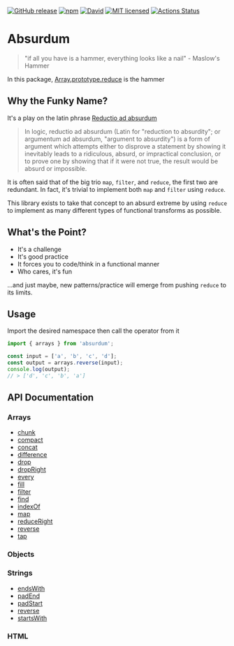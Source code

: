 [![GitHub release](https://img.shields.io/github/release/vanillaes/absurdum.svg)](https://github.com/vanillaes/absurdum/releases)
[![npm](https://img.shields.io/npm/v/absurdum.svg)](https://www.npmjs.com/package/absurdum)
[![David](https://img.shields.io/david/dev/vanillaes/absurdum.svg)](https://david-dm.org/vanillaes/absurdum?type=dev)
[![MIT licensed](https://img.shields.io/badge/license-MIT-blue.svg)](https://raw.githubusercontent.com/vanillaes/absurdum/master/LICENSE)
[![Actions Status](https://github.com/vanillaes/absurdum/workflows/Release/badge.svg)](https://github.com/vanillaes/absurdum/actions)

# Absurdum

> "if all you have is a hammer, everything looks like a nail" - Maslow's Hammer

In this package, [Array.prototype.reduce][] is the hammer

## Why the Funky Name?

It's a play on the latin phrase [Reductio ad absurdum][wikipedia]

> In logic, reductio ad absurdum (Latin for "reduction to absurdity"; or argumentum ad absurdum, "argument to absurdity") is a form of argument which attempts either to disprove a statement by showing it inevitably leads to a ridiculous, absurd, or impractical conclusion, or to prove one by showing that if it were not true, the result would be absurd or impossible.

It is often said that of the big trio `map`, `filter`, and `reduce`, the first two are redundant. In fact, it's trivial to implement both `map` and `filter` using `reduce`.

This library exists to take that concept to an absurd extreme by using `reduce` to implement as many different types of functional transforms as possible.

## What's the Point?

- It's a challenge
- It's good practice
- It forces you to code/think in a functional manner
- Who cares, it's fun

...and just maybe, new patterns/practice will emerge from pushing `reduce` to its limits.

## Usage

Import the desired namespace then call the operator from it

```javascript
import { arrays } from 'absurdum';

const input = ['a', 'b', 'c', 'd'];
const output = arrays.reverse(input);
console.log(output);
// > ['d', 'c', 'b', 'a']
```

## API Documentation

### Arrays

- [chunk][arrays.chunk]
- [compact][arrays.compact]
- [concat][arrays.concat]
- [difference][arrays.difference]
- [drop][arrays.drop]
- [dropRight][arrays.dropRight]
- [every][arrays.every]
- [fill][arrays.fill]
- [filter][arrays.filter]
- [find][arrays.find]
- [indexOf][arrays.indexOf]
- [map][arrays.map]
- [reduceRight][arrays.reduceRight]
- [reverse][arrays.reverse]
- [tap][arrays.tap]

[arrays.chunk]: ./docs/arrays/chunk.md
[arrays.compact]: ./docs/arrays/compact.md
[arrays.concat]: ./docs/arrays/concat.md
[arrays.difference]: ./docs/arrays/difference.md
[arrays.drop]: ./docs/arrays/drop.md
[arrays.dropRight]: ./docs/arrays/dropRight.md
[arrays.every]: ./docs/arrays/every.md
[arrays.fill]: ./docs/arrays/fill.md
[arrays.filter]: ./docs/arrays/filter.md
[arrays.find]: ./docs/arrays/find.md
[arrays.indexOf]: ./docs/arrays/indexOf.md
[arrays.map]: ./docs/arrays/map.md
[arrays.reduceRight]: ./docs/arrays/reduceRight.md
[arrays.reverse]: ./docs/arrays/reverse.md
[arrays.tap]: ./docs/arrays/tap.md

### Objects

### Strings

- [endsWith][strings.endswith]
- [padEnd][strings.padEnd]
- [padStart][strings.padStart]
- [reverse][strings.reverse]
- [startsWith][strings.startswith]

[strings.endswith]: ./docs/strings/endsWith.md
[strings.padEnd]: ./docs/strings/padEnd.md
[strings.padStart]: ./docs/strings/padStart.md
[strings.reverse]: ./docs/strings/reverse.md
[strings.startswith]: ./docs/strings/startsWith.md

### HTML

[Array.prototype.reduce]: https://developer.mozilla.org/en-US/docs/Web/JavaScript/Reference/Global_Objects/Array/reduce
[wikipedia]: https://en.wikipedia.org/wiki/Reductio_ad_absurdum
[operator]: https://github.com/evanplaice/absurdum/issues/new?title=Operator([operator])&template=OPERATOR_TEMPLATE.md&labels=enhancement,operator
[type]: https://github.com/evanplaice/absurdum/issues/new?title=Type([typ])&template=TYPE_TEMPLATE.md&labels=enhancement,type
[feature-workflow]:https://www.atlassian.com/git/tutorials/comparing-workflows/feature-branch-workflow
